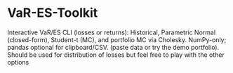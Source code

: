 # VaR-ES-Toolkit
Interactive VaR/ES CLI (losses or returns): Historical, Parametric Normal (closed-form), Student-t (MC), and portfolio MC via Cholesky. NumPy-only; pandas optional for clipboard/CSV. (paste data or try the demo portfolio). Should be used for distribution of losses but feel free to play with the other options
